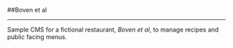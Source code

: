 ##Boven et al

----

Sample CMS for a fictional restaurant, *Boven et al*, to manage recipes and public facing menus.

